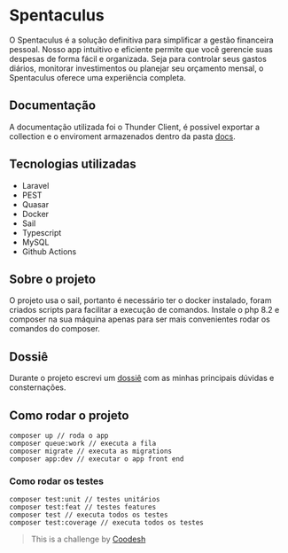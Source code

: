 <!-- [![Coverage Status](https://coveralls.io/repos/github/marcossaore/abborah/badge.svg)](https://coveralls.io/github/marcossaore/abborah) -->

# Spentaculus

O Spentaculus é a solução definitiva para simplificar a gestão financeira pessoal. Nosso app intuitivo e eficiente permite que você gerencie suas despesas de forma fácil e organizada. Seja para controlar seus gastos diários, monitorar investimentos ou planejar seu orçamento mensal, o Spentaculus oferece uma experiência completa.

## Documentação 

A documentação utilizada foi o Thunder Client, é possivel exportar a collection e o enviroment armazenados dentro da pasta [docs](docs).

## Tecnologias utilizadas

* Laravel
* PEST
* Quasar
* Docker
* Sail
* Typescript
* MySQL
* Github Actions

## Sobre o projeto

O projeto usa o sail, portanto é necessário ter o docker instalado, foram criados scripts para facilitar a execução de comandos. Instale o php 8.2 e composer na sua máquina apenas para ser mais convenientes rodar os comandos do composer.

## Dossiê

Durante o projeto escrevi um [dossiê](https://docs.google.com/document/d/1IqLXbV0MbzBIFeUwwAHYttYwkzqXoEcKBx23G5b8XJg/edit?usp=sharing) com as minhas principais dúvidas e consternações.

## Como rodar o projeto

    composer up // roda o app
    composer queue:work // executa a fila
    composer migrate // executa as migrations
    composer app:dev // executar o app front end

### Como rodar os testes

    composer test:unit // testes unitários
    composer test:feat // testes features
    composer test // executa todos os testes
    composer test:coverage // executa todos os testes


>  This is a challenge by [Coodesh](https://coodesh.com/)



